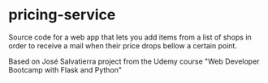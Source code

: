 # pricing-service
Source code for a web app that lets you add items from a list of shops in order to receive a mail when their price drops bellow a certain point.

Based on José Salvatierra project from the Udemy course "Web Developer Bootcamp with Flask and Python"
